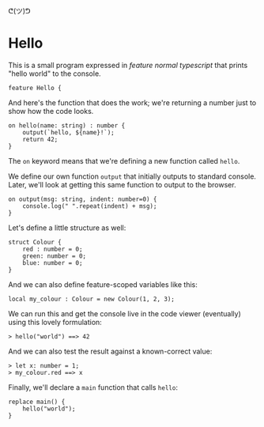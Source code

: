 ᕦ(ツ)ᕤ
# Hello

This is a small program expressed in *feature normal typescript* that prints "hello world" to the console.

    feature Hello {

And here's the function that does the work; we're returning a number just to show how the code looks.

    on hello(name: string) : number {
        output(`hello, ${name}!`);
        return 42;
    }

The `on` keyword means that we're defining a new function called `hello`.

We define our own function `output` that initially outputs to standard console. Later, we'll look at getting this same function to output to the browser.


    on output(msg: string, indent: number=0) {
        console.log(" ".repeat(indent) + msg);
    }

Let's define a little structure as well:

    struct Colour { 
        red : number = 0; 
        green: number = 0; 
        blue: number = 0; 
    }

And we can also define feature-scoped variables like this:

    local my_colour : Colour = new Colour(1, 2, 3);

We can run this and get the console live in the code viewer (eventually) using this lovely formulation:

    > hello("world") ==> 42

And we can also test the result against a known-correct value:

    > let x: number = 1;
    > my_colour.red ==> x

Finally, we'll declare a `main` function that calls `hello`:

    replace main() {
        hello("world");
    }